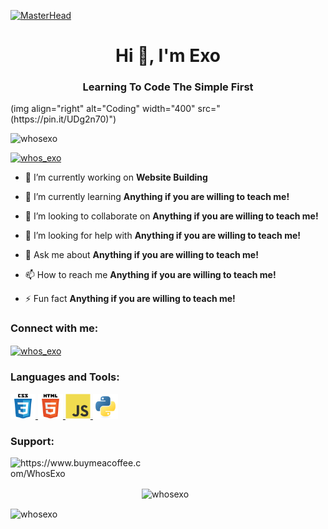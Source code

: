 [![MasterHead](https://share.creavite.co/EhTeQ3euPiz2t2ij.gif)](https://rishavchanda.io)
<h1 align="center">Hi 👋, I'm Exo</h1>
<h3 align="center">Learning To Code The Simple First</h3>
(img align="right" alt="Coding" width="400" src="(https://pin.it/UDg2n70)")


<p align="left"> <img src="https://komarev.com/ghpvc/?username=whosexo&label=Profile%20views&color=0e75b6&style=flat" alt="whosexo" /> </p>

<p align="left"> <a href="https://twitter.com/whos_exo" target="blank"><img src="https://img.shields.io/twitter/follow/whos_exo?logo=twitter&style=for-the-badge" alt="whos_exo" /></a> </p>

- 🔭 I’m currently working on **Website Building**

- 🌱 I’m currently learning **Anything if you are willing to teach me!**

- 👯 I’m looking to collaborate on **Anything if you are willing to teach me!**

- 🤝 I’m looking for help with **Anything if you are willing to teach me!**

- 💬 Ask me about **Anything if you are willing to teach me!**

- 📫 How to reach me **Anything if you are willing to teach me!**

- ⚡ Fun fact **Anything if you are willing to teach me!**

<h3 align="left">Connect with me:</h3>
<p align="left">
<a href="https://twitter.com/whos_exo" target="blank"><img align="center" src="https://raw.githubusercontent.com/rahuldkjain/github-profile-readme-generator/master/src/images/icons/Social/twitter.svg" alt="whos_exo" height="30" width="40" /></a>
</p>

<h3 align="left">Languages and Tools:</h3>
<p align="left"> <a href="https://www.w3schools.com/css/" target="_blank" rel="noreferrer"> <img src="https://raw.githubusercontent.com/devicons/devicon/master/icons/css3/css3-original-wordmark.svg" alt="css3" width="40" height="40"/> </a> <a href="https://www.w3.org/html/" target="_blank" rel="noreferrer"> <img src="https://raw.githubusercontent.com/devicons/devicon/master/icons/html5/html5-original-wordmark.svg" alt="html5" width="40" height="40"/> </a> <a href="https://developer.mozilla.org/en-US/docs/Web/JavaScript" target="_blank" rel="noreferrer"> <img src="https://raw.githubusercontent.com/devicons/devicon/master/icons/javascript/javascript-original.svg" alt="javascript" width="40" height="40"/> </a> <a href="https://www.python.org" target="_blank" rel="noreferrer"> <img src="https://raw.githubusercontent.com/devicons/devicon/master/icons/python/python-original.svg" alt="python" width="40" height="40"/> </a> </p>

<h3 align="left">Support:</h3>
<p><a href="https://www.buymeacoffee.com/https://www.buymeacoffee.com/WhosExo"> <img align="left" src="https://cdn.buymeacoffee.com/buttons/v2/default-yellow.png" height="50" width="210" alt="https://www.buymeacoffee.com/WhosExo" /></a></p><br><br>

<p><img align="center" src="https://github-readme-stats.vercel.app/api/top-langs?username=whosexo&show_icons=true&locale=en&layout=compact" alt="whosexo" /></p>

<p><img align="center" src="https://github-readme-streak-stats.herokuapp.com/?user=whosexo&" alt="whosexo" /></p>
